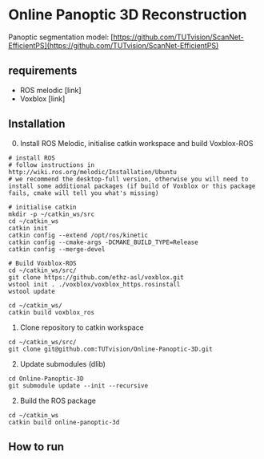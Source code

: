 # Online Panoptic 3D Reconstruction

Panoptic segmentation model:
[https://github.com/TUTvision/ScanNet-EfficientPS](https://github.com/TUTvision/ScanNet-EfficientPS)

## requirements
- ROS melodic [link]
- Voxblox [link]

## Installation
0. Install ROS Melodic, initialise catkin workspace and build Voxblox-ROS
```
# install ROS
# follow instructions in http://wiki.ros.org/melodic/Installation/Ubuntu
# we recommend the desktop-full version, otherwise you will need to install some additional packages (if build of Voxblox or this package fails, cmake will tell you what's missing)

# initialise catkin
mkdir -p ~/catkin_ws/src
cd ~/catkin_ws
catkin init
catkin config --extend /opt/ros/kinetic
catkin config --cmake-args -DCMAKE_BUILD_TYPE=Release
catkin config --merge-devel

# Build Voxblox-ROS
cd ~/catkin_ws/src/
git clone https://github.com/ethz-asl/voxblox.git
wstool init . ./voxblox/voxblox_https.rosinstall
wstool update

cd ~/catkin_ws/
catkin build voxblox_ros

```
1. Clone repository to catkin workspace
```
cd ~/catkin_ws/src/
git clone git@github.com:TUTvision/Online-Panoptic-3D.git
```
2. Update submodules (dlib)
```
cd Online-Panoptic-3D
git submodule update --init --recursive
```
2. Build the ROS package
```
cd ~/catkin_ws
catkin build online-panoptic-3d
```

## How to run
